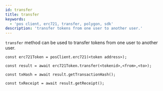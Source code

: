 ```yaml
---
id: transfer
title: transfer
keywords:
  - 'pos client, erc721, transfer, polygon, sdk'
description: 'transfer tokens from one user to another user.'
---
```


`transfer` method can be used to transfer tokens from one user to another user.

```
const erc721Token = posClient.erc721(<token address>);

const result = await erc721Token.transfer(<tokenid>,<from>,<to>);

const txHash = await result.getTransactionHash();

const txReceipt = await result.getReceipt();

```
